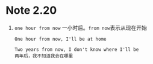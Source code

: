 # Note 2.20

1. `one hour from now` 一小时后。`from now`表示从现在开始

   ```
   One hour from now, I'll be at home

   Two years from now, I don't know where I'll be
   两年后，我不知道我会在哪里
   ```
